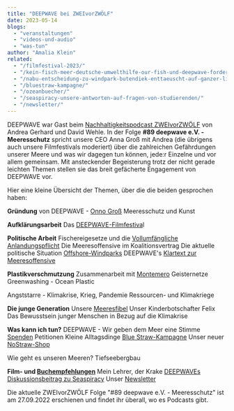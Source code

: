 ```yaml
---
title: "DEEPWAVE bei ZWEIvorZWÖLF"
date: 2023-05-14
blogs: 
  - "veranstaltungen"
  - "videos-und-audio"
  - "was-tun"
author: "Amalia Klein"
related: 
  - "/filmfestival-2023/"
  - "/kein-fisch-meer-deutsche-umwelthilfe-our-fish-und-deepwave-fordern-ein-ende-der-überfischung-zum-welttag-der-meere/"
  - "/nabu-entscheidung-zu-windpark-butendiek-enttaeuscht-auf-ganzer-linie/"
  - "/bluestraw-kampagne/"
  - "/ozeanbuecher/"
  - "/seaspiracy-unsere-antworten-auf-fragen-von-studierenden/"
  - "/newsletter/"
---
```


DEEPWAVE war Gast beim [Nachhaltigkeitspodcast ZWEIvorZWÖLF](https://www.zweivorzwoelf.info/episoden) von Andrea Gerhard und David Wehle. In der Folge **#89 deepwave e.V. - Meeresschutz** spricht unsere CEO Anna Groß mit Andrea (die übrigens auch unsere Filmfestivals moderiert) über die zahlreichen Gefährdungen unserer Meere und was wir dagegen tun können, jede:r Einzelne und vor allem gemeinsam. Mit ansteckender Begeisterung trotz der nicht gerade leichten Themen stellen sie das breit gefächerte Engagement von DEEPWAVE vor.

Hier eine kleine Übersicht der Themen, über die die beiden gesprochen haben:

**Gründung** von DEEPWAVE - [Onno Groß](https://www.deepwave.org/ueber-uns/onno-gross/) Meeresschutz und Kunst

**Aufklärungsarbeit** Das [DEEPWAVE-Filmfestiva](https://www.deepwave.org/filmfestival-2023/)l

**Politische Arbeit** Fischereigesetze und die [Vollumfängliche Anlandungspflicht](https://www.deepwave.org/kein-fisch-meer-deutsche-umwelthilfe-our-fish-und-deepwave-fordern-ein-ende-der-überfischung-zum-welttag-der-meere/) Die Meeresoffensive im Koalitionsvertrag Die aktuelle politische Situation [Offshore-Windparks](https://www.deepwave.org/nabu-entscheidung-zu-windpark-butendiek-enttaeuscht-auf-ganzer-linie/) DEEPWAVE's [Klartext zur Meeresoffensive](https://meeresoffensive.deepwave.org/)

**Plastikverschmutzung** Zusammenarbeit mit [Montemero](https://www.montemero.eu/) Geisternetze Greenwashing - Ocean Plastic

Angststarre - Klimakrise, Krieg, Pandemie Ressourcen- und Klimakriege

**Die junge Generation** Unsere [Meeresfibel](https://www.deepwave.org/projekte/schulkampagne-meeresfibel/) Unser Kinderbotschafter Felix Das Bewusstsein junger Menschen in Bezug auf die Klimakrise

**Was kann ich tun?** DEEPWAVE - Wir geben dem Meer eine Stimme [Spenden](https://www.deepwave.org/etwas-tun/spenden/) Petitionen Kleine Alltagsdinge [Blue Straw-Kampagne](https://www.deepwave.org/bluestraw-kampagne/) Unser neuer [NoStraw-Shop](https://deepwave.shop/)

Wie geht es unseren Meeren? Tiefseebergbau

**Film- und [Buchempfehlungen](https://www.deepwave.org/ozeanbuecher/)** Mein Lehrer, der Krake [DEEPWAVEs Diskussionsbeitrag zu Seaspiracy](https://www.deepwave.org/seaspiracy-unsere-antworten-auf-fragen-von-studierenden/) Unser [Newsletter](https://www.deepwave.org/newsletter/)

Die aktuelle ZWEIvorZWÖLF Folge "#89 deepwave e.V. - Meeresschutz" ist am 27.09.2022 erschienen und findet ihr überall, wo es Podcasts gibt.
